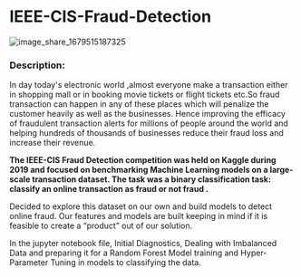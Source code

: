 # IEEE-CIS-Fraud-Detection

![image_share_1679515187325](https://user-images.githubusercontent.com/109660074/227025886-eeb6b245-ca4c-444e-95e3-b95765a8dcde.jpg)

### Description:
In day today's electronic world ,almost everyone make a transaction either in shopping mall or in booking movie tickets or flight tickets etc.So fraud transaction can happen in any of these places which will penalize the customer heavily as well as the businesses. Hence improving the efficacy of fraudulent transaction alerts for millions of people around the world and helping hundreds of thousands of businesses reduce their fraud loss and increase their revenue.

**The IEEE-CIS Fraud Detection competition was held on Kaggle during 2019 and focused on benchmarking Machine Learning models on a large-scale transaction dataset. The task was a binary classification task: classify an online transaction as fraud or not fraud .**

Decided to explore this dataset on our own and build models to detect online fraud. Our features and models are built keeping in mind if it is feasible to create a “product” out of our solution. 

In the jupyter notebook file, Initial Diagnostics, Dealing with Imbalanced Data and preparing it for a Random Forest Model training and  Hyper-Parameter Tuning in models to classifying the data.


